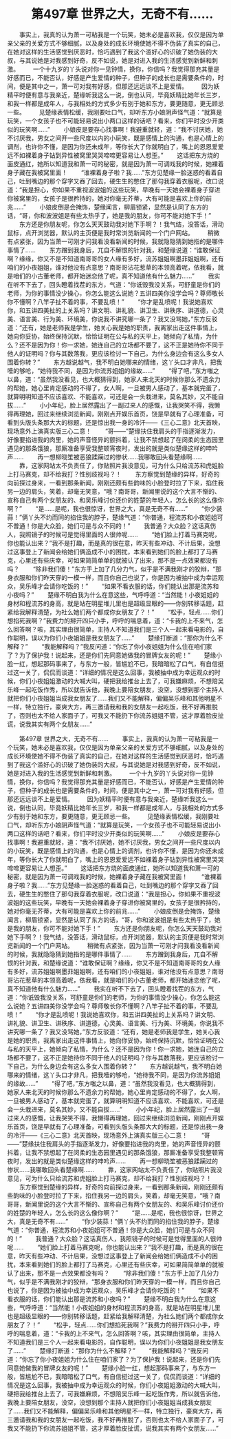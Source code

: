 # 　　第497章 世界之大，无奇不有……
　　事实上，我真的认为萧一可粘我是一个玩笑，她未必是喜欢我，仅仅是因为单亲父亲的关爱方式不够细腻，以及身处的成长环境使她不得不伪装了真实的自己，在她对这样的生活感觉到厌恶时，恰巧遇到了我这个滥好心的识破了她伪装的大叔，与其说她是对我感到好奇，反不如说，她是对进入我的生活感觉到新鲜和刺激。
　　一个十九岁的丫头说对你一见钟情，换你，你信吗？我觉得那充其量是好感而已，不能否认，好感是产生爱情的种子，但种子的成长也是需要条件的，时间，便是其中之一，萧一可对我有好感，但那还远远谈不上是爱情。
　　因为妖精平时便有意与我亲近，楚缘听我这么一说，倒也认同，毕竟妖精比她年长三岁，和我一样都是成年人，与我相处的方式多少有别于她和东方，要更随意，更无顾忌一些。
　　见楚缘表情松缓，我刚要吐口气，却听东方小娘阴声怪气道：“就算是玩笑，一个女孩子也不可能轻易说出小两口这样的话吧？看来，你们平时没少开类似的玩笑啊……”
　　小娘皮是要存心找事啊！我避重就轻，道：“我不讨厌她，她不讨厌我，男女之间开一些尺度以内的小玩笑，既是感情上的沟通，也是心情上的调剂，也许你不懂，是因为你还未成年，等你长大了你就明白了，嘴上的恩恩爱爱远不如裸着身子钻到异性被窝里哭哭啼啼更容易让人想歪。”
　　这话把东方烧的面皮通红，她所以知道我和萧一可的秘密，就是因为萧一可调戏我的时候，她裸着身子藏在我被窝里面！
　　“谁裸着身子啦？我……”东方见楚缘一脸迷惑的看着自己，吐到嘴边的那个穿字又吞了回去，硬生生的憋住了那句我穿着衣服呢，改口说道：“我是担心，你如果不重视波波姐的这些玩笑，早晚有一天她会裸着身子穿进你被窝里的，女孩子是很矜持的，她对你毫无芥蒂，大有可能是喜欢上你的前兆……”
　　小娘皮倒是会掩饰，楚缘闻言，柳眉锁紧，显然是认同了东方的话，“哥，你和波波姐是有些太热乎了，她是我的朋友，你可不能对她下手！”
　　东方还是你朋友呢，你怎么天天鼓动我对她下手啊？！我气结，没答话，滑动鼠标，点开浏览器，默认的主页便是我时常浏览新闻的一个门户网站。
　　稍微有点紧张，因为当萧一可刚才问我看没看新闻的时候，我就隐隐猜到她指的是哪件事情了……
　　东方蹭到我身后，兀自不解恨的针对我，和楚缘说道：“谁敢保证啊？缘缘，你又不是不知道南哥哥的女人缘有多好，流苏姐姐啊墨菲姐姐啊，还有咱们的小夜姐姐，谁对他没有点意思？南哥哥沾花惹草的本领高着呢，依我看，就是咱们的小古董老师，都开始迷恋他了呢，真不知道他有什么魅力……”
　　我实在听不下去了，回头瞪着找茬的东方，气道：“你诋毁我没关系，可舒童是你们的老师，为你的事情没少操心，你怎么能这么说她？五讲四美你没学会吗？尊师敬长你不懂啊？八竿子扯不着的事，不要乱喷！”
　　“你才是乱喷呢！我说她喜欢你，和五讲四美扯的上关系吗？讲文明、讲礼貌、讲卫生、讲秩序、讲道德，心灵美、语言美、行为美、环境美，你说我不讲究哪一条了？我又没骂她，”东方反驳道：“还有，她是老师我是学生，她关心我是她的职责，我离家出走这件事情上，她向你妥协，始终保持沉默，恰恰证明在公与私的天平上，她倾向了私情，为什么？还不是因为你！你一求她，她连自己的立场都不要了，这不正是她待你不同于他人的证明吗？你与其数落我，更应该检讨一下自己，为什么身边会有这么多女人围着你转？”
　　东方越说越气，我不明白她哪来的情绪，这丫头口才非凡，把我噎的够呛，“她待我不同，是因为你流苏姐姐的缘故……”
　　“得了吧，”东方嗤之以鼻，道：“虽然我没看见，也大概猜得到，她家人来北天的时候你那么不遗余力的帮她，她心里肯定感动的不得了，女人啊，一旦被男人感动了，基本就完蛋了，就算明明知道不应该喜欢、不能喜欢，可还是会一头栽进来，莫名其妙，又不能自拔……”
　　小小年纪，脸上居然露出了一副过来人的感慨，让我哭笑不得，我懒得再理她，回过来继续浏览新闻，刚刚点开娱乐首页，饶是早就有了心理准备，可看到头版头条那大大的标题，还是惊出我一身的冷汗——《三心二意》北天首映，现场意外上演真实版三心二意！
　　“哥——”楚缘扶住我肩头的手指逐渐发力，好像要掐进我的肉里，她的声音怪异的颤抖着，让我不禁想起了在闵柔的生态园里遇见的那条饿狼，那厮准备享受我整顿宵夜时，发出的就是类似楚缘这样的呻吟声……
　　再一想柳晓笙被恶狼蹂躏过的惨状……我哪敢回头看楚缘啊……
　　靠，这家网站太不负责任了，你贴照片我没意见，可为什么只给流苏和虎姐脸上打马赛克，却不给我打？性别歧视吗？！
　　东方察觉到楚缘的异样，好奇的向前探过身来，一看到那条新闻，刚刚还颇有些韵味的小脸登时拉了下来，掐住我另一边的肩头，笑着，却毫无笑意，“哦？南哥哥，新闻里说的这个大言不惭的、宣称自己有两个女朋友的、和吴乐峰讨价还价的姓楚的年轻人，怎么长的这么像你啊？”
　　“是……是呢，我也很惊讶，世界之大，真是无奇不有……”
　　“你少装蒜！”俩丫头不约而同的掐住我的脖子，楚缘气道：“你普通，程流苏和小夜姐姐可不普通！你是大众脸，她们可是与众不同的！”
　　我普通？大众脸？这话真伤人，我照镜子的时候可是觉得里面的人很帅呢……
　　“她们脸上打着马赛克呢，你也能认出来？”我不是打趣，而是真的很在意，昨天有些冲动、不计后果，没想过这事登上了新闻会给她们俩造成不小的困扰，本来看到她们的脸上都打了马赛克，心里还有些庆幸，可如果简简单单的就被认了出来，那不是一点效果都没有吗？
　　“除非我们傻！”东方手上加了几分力气，似乎是不满我刚才的狡辩，“那身衣服和你们昨天穿的一模一样，而且你自己也说了，你是因为被抽中成为幸运观众，吴乐峰才会请你吃饭的！”
　　“如果不看衣服的话，你们能认出那是流苏和小夜吗？”
　　楚缘不明白我为什么在意这些，气呼呼道：“当然能！小夜姐姐的身材和程流苏的身高，就是站在明星堆儿里也是超级显眼的——你别转移话题，赶紧给我解释清楚，为社么她们两个都成你女朋友了？！”
　　“松手，轻点……你们想掐死我啊？”我费力的掰开四只小手，呼呼的喘息着，道：“卡我的上不来气，怎么回答啊？咳，其实理由很简单，主持人不知道我们是三个人一起来看电影的，自作聪明，误以为你们小夜姐姐是我女朋友了……”
　　楚缘打断道：“那你为什么不解释？”
　　“我能解释吗？”我反问道：“你忘了你小夜姐姐为什么住在咱们家了？为了保护我！说起来，还是你们先同意她做我的冒牌女友的呢！”
　　楚缘小脸一红，想起那码事来了，与东方一般，皆尴尬不已，我暗暗松了口气，有自信挺过这一关了，侃侃而谈道：“详细的情况是这么回事，我被抽中成为幸运观众的时候，你们小夜姐姐激动的大喊大叫，硬把我给推台上去了，可我嫌麻烦，不想陪吴乐峰一起吃饭作秀，所以就告诉他，我晚上要陪女朋友，没空，没想到那个主持人就把你们小夜姐姐当成我女朋友了……我们又不能解释，偏偏吴乐峰和其他明星不一样，特立独行，豪爽大方，再三邀请我和我的女朋友一起吃饭，我不好再推脱了，否则也太不给人家面子了，可我又不能扔下你流苏姐姐不管，这才厚着脸皮扯谎，说我其实有两个女朋友……”

　　第497章 世界之大，无奇不有……
　　事实上，我真的认为萧一可粘我是一个玩笑，她未必是喜欢我，仅仅是因为单亲父亲的关爱方式不够细腻，以及身处的成长环境使她不得不伪装了真实的自己，在她对这样的生活感觉到厌恶时，恰巧遇到了我这个滥好心的识破了她伪装的大叔，与其说她是对我感到好奇，反不如说，她是对进入我的生活感觉到新鲜和刺激。
　　一个十九岁的丫头说对你一见钟情，换你，你信吗？我觉得那充其量是好感而已，不能否认，好感是产生爱情的种子，但种子的成长也是需要条件的，时间，便是其中之一，萧一可对我有好感，但那还远远谈不上是爱情。
　　因为妖精平时便有意与我亲近，楚缘听我这么一说，倒也认同，毕竟妖精比她年长三岁，和我一样都是成年人，与我相处的方式多少有别于她和东方，要更随意，更无顾忌一些。
　　见楚缘表情松缓，我刚要吐口气，却听东方小娘阴声怪气道：“就算是玩笑，一个女孩子也不可能轻易说出小两口这样的话吧？看来，你们平时没少开类似的玩笑啊……”
　　小娘皮是要存心找事啊！我避重就轻，道：“我不讨厌她，她不讨厌我，男女之间开一些尺度以内的小玩笑，既是感情上的沟通，也是心情上的调剂，也许你不懂，是因为你还未成年，等你长大了你就明白了，嘴上的恩恩爱爱远不如裸着身子钻到异性被窝里哭哭啼啼更容易让人想歪。”
　　这话把东方烧的面皮通红，她所以知道我和萧一可的秘密，就是因为萧一可调戏我的时候，她裸着身子藏在我被窝里面！
　　“谁裸着身子啦？我……”东方见楚缘一脸迷惑的看着自己，吐到嘴边的那个穿字又吞了回去，硬生生的憋住了那句我穿着衣服呢，改口说道：“我是担心，你如果不重视波波姐的这些玩笑，早晚有一天她会裸着身子穿进你被窝里的，女孩子是很矜持的，她对你毫无芥蒂，大有可能是喜欢上你的前兆……”
　　小娘皮倒是会掩饰，楚缘闻言，柳眉锁紧，显然是认同了东方的话，“哥，你和波波姐是有些太热乎了，她是我的朋友，你可不能对她下手！”
　　东方还是你朋友呢，你怎么天天鼓动我对她下手啊？！我气结，没答话，滑动鼠标，点开浏览器，默认的主页便是我时常浏览新闻的一个门户网站。
　　稍微有点紧张，因为当萧一可刚才问我看没看新闻的时候，我就隐隐猜到她指的是哪件事情了……
　　东方蹭到我身后，兀自不解恨的针对我，和楚缘说道：“谁敢保证啊？缘缘，你又不是不知道南哥哥的女人缘有多好，流苏姐姐啊墨菲姐姐啊，还有咱们的小夜姐姐，谁对他没有点意思？南哥哥沾花惹草的本领高着呢，依我看，就是咱们的小古董老师，都开始迷恋他了呢，真不知道他有什么魅力……”
　　我实在听不下去了，回头瞪着找茬的东方，气道：“你诋毁我没关系，可舒童是你们的老师，为你的事情没少操心，你怎么能这么说她？五讲四美你没学会吗？尊师敬长你不懂啊？八竿子扯不着的事，不要乱喷！”
　　“你才是乱喷呢！我说她喜欢你，和五讲四美扯的上关系吗？讲文明、讲礼貌、讲卫生、讲秩序、讲道德，心灵美、语言美、行为美、环境美，你说我不讲究哪一条了？我又没骂她，”东方反驳道：“还有，她是老师我是学生，她关心我是她的职责，我离家出走这件事情上，她向你妥协，始终保持沉默，恰恰证明在公与私的天平上，她倾向了私情，为什么？还不是因为你！你一求她，她连自己的立场都不要了，这不正是她待你不同于他人的证明吗？你与其数落我，更应该检讨一下自己，为什么身边会有这么多女人围着你转？”
　　东方越说越气，我不明白她哪来的情绪，这丫头口才非凡，把我噎的够呛，“她待我不同，是因为你流苏姐姐的缘故……”
　　“得了吧，”东方嗤之以鼻，道：“虽然我没看见，也大概猜得到，她家人来北天的时候你那么不遗余力的帮她，她心里肯定感动的不得了，女人啊，一旦被男人感动了，基本就完蛋了，就算明明知道不应该喜欢、不能喜欢，可还是会一头栽进来，莫名其妙，又不能自拔……”
　　小小年纪，脸上居然露出了一副过来人的感慨，让我哭笑不得，我懒得再理她，回过来继续浏览新闻，刚刚点开娱乐首页，饶是早就有了心理准备，可看到头版头条那大大的标题，还是惊出我一身的冷汗——《三心二意》北天首映，现场意外上演真实版三心二意！
　　“哥——”楚缘扶住我肩头的手指逐渐发力，好像要掐进我的肉里，她的声音怪异的颤抖着，让我不禁想起了在闵柔的生态园里遇见的那条饿狼，那厮准备享受我整顿宵夜时，发出的就是类似楚缘这样的呻吟声……
　　再一想柳晓笙被恶狼蹂躏过的惨状……我哪敢回头看楚缘啊……
　　靠，这家网站太不负责任了，你贴照片我没意见，可为什么只给流苏和虎姐脸上打马赛克，却不给我打？性别歧视吗？！
　　东方察觉到楚缘的异样，好奇的向前探过身来，一看到那条新闻，刚刚还颇有些韵味的小脸登时拉了下来，掐住我另一边的肩头，笑着，却毫无笑意，“哦？南哥哥，新闻里说的这个大言不惭的、宣称自己有两个女朋友的、和吴乐峰讨价还价的姓楚的年轻人，怎么长的这么像你啊？”
　　“是……是呢，我也很惊讶，世界之大，真是无奇不有……”
　　“你少装蒜！”俩丫头不约而同的掐住我的脖子，楚缘气道：“你普通，程流苏和小夜姐姐可不普通！你是大众脸，她们可是与众不同的！”
　　我普通？大众脸？这话真伤人，我照镜子的时候可是觉得里面的人很帅呢……
　　“她们脸上打着马赛克呢，你也能认出来？”我不是打趣，而是真的很在意，昨天有些冲动、不计后果，没想过这事登上了新闻会给她们俩造成不小的困扰，本来看到她们的脸上都打了马赛克，心里还有些庆幸，可如果简简单单的就被认了出来，那不是一点效果都没有吗？
　　“除非我们傻！”东方手上加了几分力气，似乎是不满我刚才的狡辩，“那身衣服和你们昨天穿的一模一样，而且你自己也说了，你是因为被抽中成为幸运观众，吴乐峰才会请你吃饭的！”
　　“如果不看衣服的话，你们能认出那是流苏和小夜吗？”
　　楚缘不明白我为什么在意这些，气呼呼道：“当然能！小夜姐姐的身材和程流苏的身高，就是站在明星堆儿里也是超级显眼的——你别转移话题，赶紧给我解释清楚，为社么她们两个都成你女朋友了？！”
　　“松手，轻点……你们想掐死我啊？”我费力的掰开四只小手，呼呼的喘息着，道：“卡我的上不来气，怎么回答啊？咳，其实理由很简单，主持人不知道我们是三个人一起来看电影的，自作聪明，误以为你们小夜姐姐是我女朋友了……”
　　楚缘打断道：“那你为什么不解释？”
　　“我能解释吗？”我反问道：“你忘了你小夜姐姐为什么住在咱们家了？为了保护我！说起来，还是你们先同意她做我的冒牌女友的呢！”
　　楚缘小脸一红，想起那码事来了，与东方一般，皆尴尬不已，我暗暗松了口气，有自信挺过这一关了，侃侃而谈道：“详细的情况是这么回事，我被抽中成为幸运观众的时候，你们小夜姐姐激动的大喊大叫，硬把我给推台上去了，可我嫌麻烦，不想陪吴乐峰一起吃饭作秀，所以就告诉他，我晚上要陪女朋友，没空，没想到那个主持人就把你们小夜姐姐当成我女朋友了……我们又不能解释，偏偏吴乐峰和其他明星不一样，特立独行，豪爽大方，再三邀请我和我的女朋友一起吃饭，我不好再推脱了，否则也太不给人家面子了，可我又不能扔下你流苏姐姐不管，这才厚着脸皮扯谎，说我其实有两个女朋友……”
